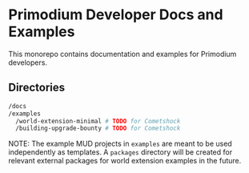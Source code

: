 # Primodium Developer Docs and Examples

This monorepo contains documentation and examples for Primodium developers.

## Directories

```bash
/docs
/examples
  /world-extension-minimal # TODO for Cometshock
  /building-upgrade-bounty # TODO for Cometshock
```

NOTE: The example MUD projects in `examples` are meant to be used independently as templates. A `packages` directory will be created for relevant external packages for world extension examples in the future.
